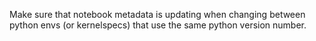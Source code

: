 Make sure that notebook metadata is updating when changing between python envs (or kernelspecs) that use the same python version number.
